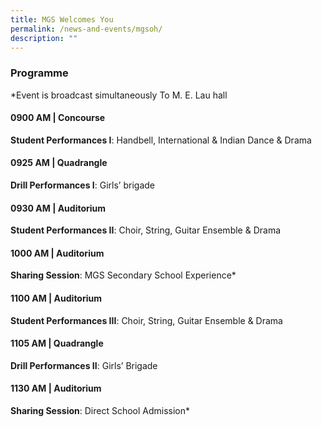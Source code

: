 ```yaml
---
title: MGS Welcomes You
permalink: /news-and-events/mgsoh/
description: ""
---
```



### Programme 
*Event is broadcast simultaneously To M. E. Lau hall

#### 0900 AM | Concourse
**Student Performances I**: Handbell, International & Indian Dance & Drama

#### 0925 AM | Quadrangle
**Drill Performances I**: Girls’ brigade

#### 0930 AM | Auditorium
**Student Performances II**: Choir, String, Guitar Ensemble & Drama 

#### 1000 AM | Auditorium
**Sharing Session**: MGS Secondary School Experience*

#### 1100 AM | Auditorium
**Student Performances III**: Choir, String, Guitar Ensemble & Drama 

#### 1105 AM | Quadrangle
**Drill Performances II**: Girls’ Brigade

#### 1130 AM | Auditorium
**Sharing Session**: Direct School Admission*